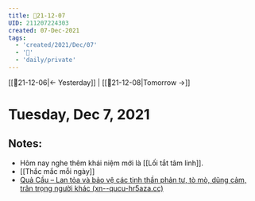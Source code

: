 ```yaml
---
title: 📝21-12-07
UID: 211207224303
created: 07-Dec-2021
tags:
  - 'created/2021/Dec/07'
  - '📅'
  - 'daily/private'
---
```

[[📝21-12-06|<- Yesterday]] | [[📝21-12-08|Tomorrow ->]]
# Tuesday, Dec 7, 2021

## Notes:
- Hôm nay nghe thêm khái niệm mới là [[Lối tắt tâm linh]].
- [[Thắc mắc mỗi ngày]]
- [Quả Cầu – Lan tỏa và bảo vệ các tinh thần phản tư, tò mò, dũng cảm, trân trọng người khác (xn--qucu-hr5aza.cc)](https://xn--qucu-hr5aza.cc/)

